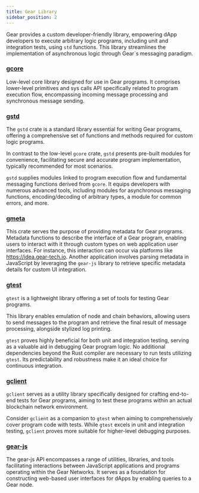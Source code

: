 ```yaml
---
title: Gear Library
sidebar_position: 2
---
```


Gear provides a custom developer-friendly library, empowering dApp developers to execute arbitrary logic programs, including unit and integration tests, using `std` functions. This library streamlines the implementation of asynchronous logic through Gear`s messaging paradigm.

### [gcore](https://docs.gear.rs/gcore/index.html)

Low-level core library designed for use in Gear programs. It comprises lower-level primitives and sys calls API specifically related to program execution flow, encompassing incoming message processing and synchronous message sending.

### [gstd](https://docs.gear.rs/gstd/index.html)

The `gstd` crate is a standard library essential for writing Gear programs, offering a comprehensive set of functions and methods required for custom logic programs.

In contrast to the low-level `gcore` crate, `gstd` presents pre-built modules for convenience, facilitating secure and accurate program implementation, typically recommended for most scenarios.

`gstd` supplies modules linked to program execution flow and fundamental messaging functions derived from `gcore`. It equips developers with numerous advanced tools, including modules for asynchronous messaging functions, encoding/decoding of arbitrary types, a module for common errors, and more.

### [gmeta](https://docs.gear.rs/gmeta/index.html)

This crate serves the purpose of providing metadata for Gear programs. Metadata functions to describe the interface of a Gear program, enabling users to interact with it through custom types on web application user interfaces. For instance, this interaction can occur via platforms like https://idea.gear-tech.io. Another application involves parsing metadata in JavaScript by leveraging the `gear-js` library to retrieve specific metadata details for custom UI integration.

### [gtest](https://docs.gear.rs/gtest/index.html)

`gtest` is a lightweight library offering a set of tools for testing Gear programs.

This library enables emulation of node and chain behaviors, allowing users to send messages to the program and retrieve the final result of message processing, alongside stylized log printing.

`gtest` proves highly beneficial for both unit and integration testing, serving as a valuable aid in debugging Gear program logic. No additional dependencies beyond the Rust compiler are necessary to run tests utilizing `gtest`. Its predictability and robustness make it an ideal choice for continuous integration.

### [gclient](https://docs.gear.rs/gclient/index.html)

`gclient` serves as a utility library specifically designed for crafting end-to-end tests for Gear programs, aiming to test these programs within an actual blockchain network environment.

Consider `gclient` as a companion to `gtest` when aiming to comprehensively cover program code with tests. While `gtest` excels in unit and integration testing, `gclient` proves more suitable for higher-level debugging purposes.

### [gear-js](https://github.com/gear-tech/gear-js)

The gear-js API encompasses a range of utilities, libraries, and tools facilitating interactions between JavaScript applications and programs operating within the Gear Networks. It serves as a foundation for constructing web-based user interfaces for dApps by enabling queries to a Gear node.
